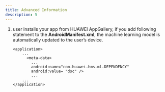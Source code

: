 ```yaml
---
title: Advanced Information
description: 5
---
```


<ol type="1">
  <li>user installs your app from HUAWEI AppGallery, if you add following statement to the <strong>AndroidManifest.xml</strong>, the machine learning model is automatically updated to the user’s device.
    <pre><div id="copy-button30" class="copy-btn" title="Copy" onclick="copyCode(this.id)"></div><code><span class="pun"><</span><span class="pln">application</span><span class="pun">></span>
    <span class="pln">...</span>
      <span class="pun"><</span><span class="pln">meta-data</span><span class="pun">></span>
        <span class="pln">...</span>
        <span class="pln">android:name="com.huawei.hms.ml.DEPENDENCY"</span>
        <span class="pln">android:value= "dsc" /></span>
        <span class="pln">...</span>
    <span class="pln">...</span>
<span class="pun"><</span>/application<span class="pun">></span>
  </code></pre>
  </li>
</ol>
